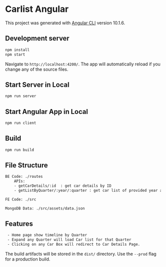 # Carlist Angular

This project was generated with [Angular CLI](https://github.com/angular/angular-cli) version 10.1.6.

## Development server

```bash
npm install
npm start
```

Navigate to `http://localhost:4200/`. The app will automatically reload if you change any of the source files.

## Start Server in Local

```bash
npm run server
```

## Start Angular App in Local

```bash
npm run client
```

## Build

```bash
npm run build
```

## File Structure

```bash
BE Code: ./routes
    APIs:
    - getCarDetails/:id  : get car details by ID
    - getListByQuarter/:year/:quarter : get car list of provided year and quarter

FE Code: ./src

MongoDB Data: ./src/assets/data.json
```

## Features

```bash
 - Home page show timeline by Quarter
 - Expand any Quarter will load Car list for that Quarter
 - Clicking on any Car Box will redirect to Car Details Page.
```

The build artifacts will be stored in the `dist/` directory. Use the `--prod` flag for a production build.
